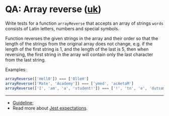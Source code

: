 # QA: Array reverse ([uk](readme.uk.md))

Write tests for a function `arrayReverse` that accepts an array of strings `words` consists of Latin letters, numbers and special symbols.

Function reverses the given strings in the array and their order so that the length of the strings from the original array does not change, e.g. if the length of the first string is 1, and the length of the last is 5, then when reversing, the first string in the array will contain only the last character from the last string.

Examples:

```js
arrayReverse(['Hell0']) === ['0lleH']
arrayReverse(['Mate', 'Academy']) === ['ymed', 'acAetaM']
arrayReverse(['I', 'am', 'a', 'student!']) === ['!', 'tn', 'e', 'dutsamaI']
```

---

- [Guideline](https://github.com/mate-academy/js_task-guideline/blob/master/README.md);
- Read more about [Jest expectations](https://jestjs.io/uk/docs/expect).
